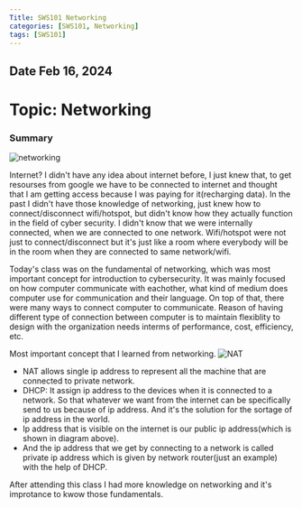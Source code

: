 ```yaml
---
Title: SWS101 Networking
categories: [SWS101, Networking]
tags: [SWS101]
---
```

## Date Feb 16, 2024
# Topic: Networking 

### Summary 
![networking](/assets/lib/topic.jpg)

Internet? I didn't have any idea about internet before, I just knew that, to get resourses from google we have to be connected to internet and thought that I am getting access because I was paying for it(recharging data). In the past I didn't have those knowledge of networking, just knew how to connect/disconnect wifi/hotspot, but didn't know how they actually function in the field of cyber security. I didn't know that we were internally connected, when we are connected to one network. Wifi/hotspot were not just to connect/disconnect but it's just like a room where everybody will be in the room when they are connected to same network/wifi. 

Today's class was on the fundamental of networking, which was most important concept for introduction to cybersecurity. It was mainly focused on how computer communicate with eachother, what kind of medium does computer use for communication and their language. On top of that, there were many ways to connect computer to communicate. Reason of having different type of connection between computer is to maintain flexiblity to design with the organization needs interms of performance, cost, efficiency, etc. 

Most important concept that I learned from networking.
![NAT](/assets/lib/network.jpg)

* NAT allows single ip address to represent all the machine that are connected to private network. 
* DHCP: It assign ip address to the devices when it is connected to a network. So that whatever we want from the internet can be specifically send to us because of ip address. And it's the solution for the sortage of ip address in the world.
* Ip address that is visible on the internet is our public ip address(which is shown in diagram above).
* And the ip address that we get by connecting to a network is called private ip address which is given by network router(just an example) with the help of DHCP.

 After attending this class I had more knowledge on networking and it's improtance to kwow those fundamentals.